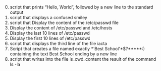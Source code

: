 0. script that prints “Hello, World”, followed by a new line to the standard output 
1. script that displays a confused smiley
2. script that Display the content of the /etc/passwd file
3. Display the content of /etc/passwd and /etc/hosts
4. Display the last 10 lines of /etc/passwd
5. Display the first 10 lines of /etc/passwd
6. script that displays the third line of the file iacta
7. Script that creates a file named exactly \*\'Best School\'\*$\?\*\*\*\*\*:) containing the text Best School ending by a new line
8. script that writes into the file ls_cwd_content the result of the command ls -la
